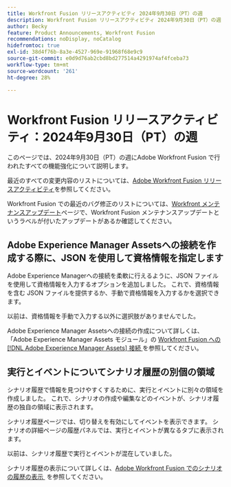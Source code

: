 ```yaml
---
title: Workfront Fusion リリースアクティビティ 2024年9月30日（PT）の週
description: Workfront Fusion リリースアクティビティ 2024年9月30日（PT）の週
author: Becky
feature: Product Announcements, Workfront Fusion
recommendations: noDisplay, noCatalog
hidefromtoc: true
exl-id: 38d4f76b-8a3e-4527-969e-91968f68e9c9
source-git-commit: e0d9d76ab2cbd8bd277514a4291974af4fceba73
workflow-type: tm+mt
source-wordcount: '261'
ht-degree: 28%

---
```


# Workfront Fusion リリースアクティビティ：2024年9月30日（PT）の週

このページでは、2024年9月30日（PT）の週にAdobe Workfront Fusion で行われたすべての機能強化について説明します。

最近のすべての変更内容のリストについては、[Adobe Workfront Fusion リリースアクティビティ](/help/workfront-fusion/fusion-product-releases/fusion-release-activity.md)を参照してください。

Workfront Fusion での最近のバグ修正のリストについては、[Workfront メンテナンスアップデート](https://experienceleague.adobe.com/docs/workfront-known-issues/releases/current-updates.html?lang=ja)ページで、Workfront Fusion メンテナンスアップデートというラベルが付いたアップデートがあるか確認してください。

## Adobe Experience Manager Assetsへの接続を作成する際に、JSON を使用して資格情報を指定します

Adobe Experience Managerへの接続を柔軟に行えるように、JSON ファイルを使用して資格情報を入力するオプションを追加しました。 これで、資格情報を含む JSON ファイルを提供するか、手動で資格情報を入力するかを選択できます。

以前は、資格情報を手動で入力する以外に選択肢がありませんでした。

Adobe Experience Manager Assetsへの接続の作成について詳しくは、「Adobe Experience Manager Assets モジュール」の [Workfront Fusion への  [!DNL Adobe Experience Manager Assets]  接続 &#x200B;](/help/workfront-fusion/references/apps-and-modules/adobe-connectors/aem-assets-modules.md#connect-adobe-experience-manager-assets-to-workfront-fusion) を参照してください。

## 実行とイベントについてシナリオ履歴の別個の領域

シナリオ履歴で情報を見つけやすくするために、実行とイベントに別々の領域を作成しました。 これで、シナリオの作成や編集などのイベントが、シナリオ履歴の独自の領域に表示されます。

シナリオ履歴ページでは、切り替えを有効にしてイベントを表示できます。 シナリオの詳細ページの履歴パネルでは、実行とイベントが異なるタブに表示されます。

以前は、シナリオ履歴で実行とイベントが混在していました。

シナリオ履歴の表示について詳しくは、[Adobe Workfront Fusion でのシナリオの履歴の表示 &#x200B;](/help/workfront-fusion/manage-scenarios/view-scenario-execution-history.md) を参照してください。
